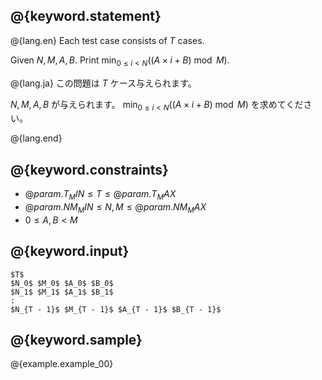 ## @{keyword.statement}

@{lang.en}
Each test case consists of $T$ cases.

Given $N, M, A, B$. Print $\min_{0\leq i < N}\bigl((A\times i + B)\bmod M\bigr)$. 

@{lang.ja}
この問題は $T$ ケース与えられます。

$N, M, A, B$ が与えられます。
$\min_{0\leq i < N}\bigl((A\times i + B)\bmod M\bigr)$ を求めてください。

@{lang.end}


## @{keyword.constraints}

- $@{param.T_MIN} \leq T \leq @{param.T_MAX}$
- $@{param.NM_MIN} \leq N, M \leq @{param.NM_MAX}$
- $0 \leq A, B < M$

## @{keyword.input}

```
$T$
$N_0$ $M_0$ $A_0$ $B_0$
$N_1$ $M_1$ $A_1$ $B_1$
:
$N_{T - 1}$ $M_{T - 1}$ $A_{T - 1}$ $B_{T - 1}$
```

## @{keyword.sample}

@{example.example_00}
